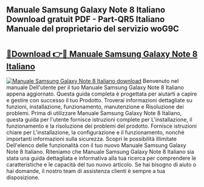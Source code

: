 ## Manuale Samsung Galaxy Note 8 Italiano Download gratuit PDF - Part-QR5 Italiano Manuale del proprietario del servizio woG9C

# <h2><a href="http://dfb4u7.blite.top/?on=Manuale+Samsung+Galaxy+Note+8+Italiano">🔗Download 👉🔴 Manuale Samsung Galaxy Note 8 Italiano</a></h2>

[![Manuale Samsung Galaxy Note 8 Italiano download](https://i.imgur.com/lujVjoI.png)](http://dfb4u7.blite.top/?on=Manuale+Samsung+Galaxy+Note+8+Italiano)
Benvenuto nel manuale Dell'utente per il tuo Manuale Samsung Galaxy Note 8 Italiano appena aggiornato. Questa guida completa è progettata per aiutarti a capire e gestire con successo il tuo Prodotto. Troverai informazioni dettagliate su funzioni, installazione, funzionamento, manutenzione e Risoluzione dei problemi. Prima di utilizzare Manuale Samsung Galaxy Note 8 Italiano, questa guida per l'utente fornisce istruzioni complete per L'installazione, il funzionamento e la risoluzione dei problemi del prodotto. Fornisce istruzioni chiare per L'installazione, la configurazione e il funzionamento, nonché importanti informazioni sulla sicurezza. Scopri le possibilità illimitate Dell'elenco delle funzionalità con il tuo nuovo Manuale Samsung Galaxy Note 8 Italiano. Riteniamo che Manuale Samsung Galaxy Note 8 Italiano sia stata una guida dettagliata e informativa alla tua ricerca per comprendere le caratteristiche e le capacità del tuo nuovo articolo. Se hai bisogno di aiuto o hai domande, il nostro team di assistenza clienti è sempre a tua disposizione.
